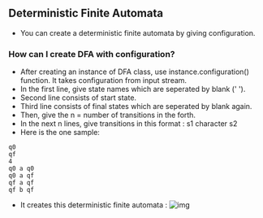 ## Deterministic Finite Automata

- You can create a deterministic finite automata by giving configuration.

### How can I create DFA with configuration?

- After creating an instance of DFA class, use instance.configuration() function. It takes configuration from input stream.
- In the first line, give state names which are seperated by blank (' ').
- Second line consists of start state.
- Third line consists of final states which are seperated by blank again.
- Then, give the n = number of transitions in the forth.
- In the next n lines, give transitions in this format : s1 character s2
- Here is the one sample:

``` q0 qf
q0 
qf  
4  
q0 a q0  
q0 a qf  
qf a qf  
qf b qf
```

- It creates this deterministic finite automata :
![img](https://www.google.com/url?sa=i&url=https%3A%2F%2Fmedium.com%2Fgeekculture%2Flets-do-it-the-dfa-way-dad04d51bf3c&psig=AOvVaw2JU7zqBnPrITIqp4Z0FUwS&ust=1711392887413000&source=images&cd=vfe&opi=89978449&ved=0CBIQjRxqFwoTCOjGuYHMjYUDFQAAAAAdAAAAABAE)
